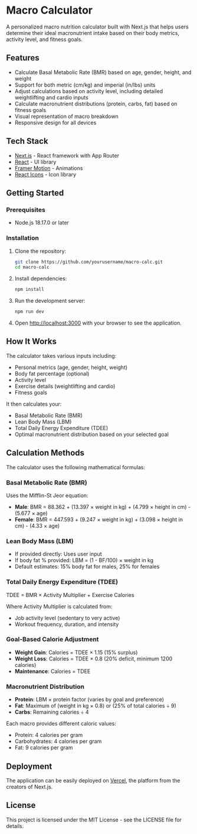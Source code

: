 # Macro Calculator

A personalized macro nutrition calculator built with Next.js that helps users determine their ideal macronutrient intake based on their body metrics, activity level, and fitness goals.

## Features

- Calculate Basal Metabolic Rate (BMR) based on age, gender, height, and weight
- Support for both metric (cm/kg) and imperial (in/lbs) units
- Adjust calculations based on activity level, including detailed weightlifting and cardio inputs
- Calculate macronutrient distributions (protein, carbs, fat) based on fitness goals
- Visual representation of macro breakdown
- Responsive design for all devices

## Tech Stack

- [Next.js](https://nextjs.org/) - React framework with App Router
- [React](https://react.dev/) - UI library
- [Framer Motion](https://www.framer.com/motion/) - Animations
- [React Icons](https://react-icons.github.io/react-icons/) - Icon library

## Getting Started

### Prerequisites

- Node.js 18.17.0 or later

### Installation

1. Clone the repository:

   ```bash
   git clone https://github.com/yourusername/macro-calc.git
   cd macro-calc
   ```

2. Install dependencies:

   ```bash
   npm install
   ```

3. Run the development server:

   ```bash
   npm run dev
   ```

4. Open [http://localhost:3000](http://localhost:3000) with your browser to see the application.

## How It Works

The calculator takes various inputs including:

- Personal metrics (age, gender, height, weight)
- Body fat percentage (optional)
- Activity level
- Exercise details (weightlifting and cardio)
- Fitness goals

It then calculates your:

- Basal Metabolic Rate (BMR)
- Lean Body Mass (LBM)
- Total Daily Energy Expenditure (TDEE)
- Optimal macronutrient distribution based on your selected goal

## Calculation Methods

The calculator uses the following mathematical formulas:

### Basal Metabolic Rate (BMR)

Uses the Mifflin-St Jeor equation:

- **Male**: BMR = 88.362 + (13.397 × weight in kg) + (4.799 × height in cm) - (5.677 × age)
- **Female**: BMR = 447.593 + (9.247 × weight in kg) + (3.098 × height in cm) - (4.33 × age)

### Lean Body Mass (LBM)

- If provided directly: Uses user input
- If body fat % provided: LBM = (1 - BF/100) × weight in kg
- Default estimates: 15% body fat for males, 25% for females

### Total Daily Energy Expenditure (TDEE)

TDEE = BMR × Activity Multiplier + Exercise Calories

Where Activity Multiplier is calculated from:

- Job activity level (sedentary to very active)
- Workout frequency, duration, and intensity

### Goal-Based Calorie Adjustment

- **Weight Gain**: Calories = TDEE × 1.15 (15% surplus)
- **Weight Loss**: Calories = TDEE × 0.8 (20% deficit, minimum 1200 calories)
- **Maintenance**: Calories = TDEE

### Macronutrient Distribution

- **Protein**: LBM × protein factor (varies by goal and preference)
- **Fat**: Maximum of (weight in kg × 0.8) or (25% of total calories ÷ 9)
- **Carbs**: Remaining calories ÷ 4

Each macro provides different caloric values:

- Protein: 4 calories per gram
- Carbohydrates: 4 calories per gram
- Fat: 9 calories per gram

## Deployment

The application can be easily deployed on [Vercel](https://vercel.com/), the platform from the creators of Next.js.

## License

This project is licensed under the MIT License - see the LICENSE file for details.
